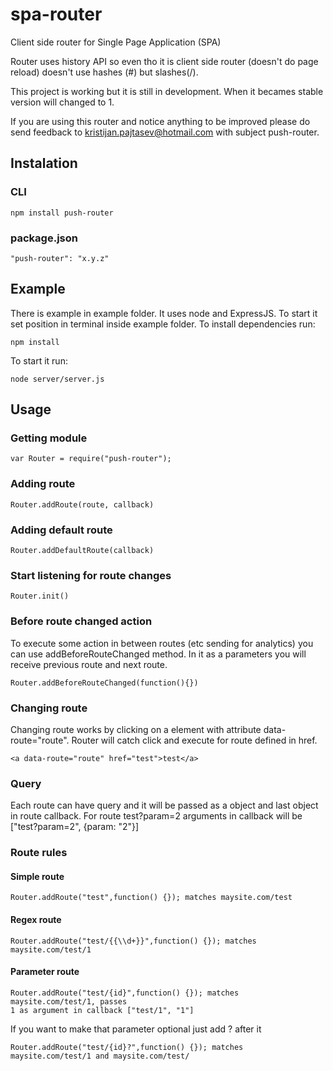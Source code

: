 # spa-router
Client side router for Single Page Application (SPA)

Router uses history API so even tho it is client side
router (doesn't do page reload) doesn't use hashes (#)
but slashes(/).

This project is working but it is still in development.
When it becames stable version will changed to 1. 

If you are using this router and notice anything to be 
improved please do send feedback to kristijan.pajtasev@hotmail.com
 with subject push-router.

## Instalation

### CLI

```
npm install push-router
```

### package.json

```
"push-router": "x.y.z"
```

## Example
There is example in example folder. It uses node and ExpressJS.
To start it set position in terminal inside example folder.
To install dependencies run:
```
npm install
```
To start it run:
```
node server/server.js
```

## Usage

### Getting module

```
var Router = require("push-router");
```

### Adding route

```
Router.addRoute(route, callback)
```

### Adding default route

```
Router.addDefaultRoute(callback)
```

### Start listening for route changes

```
Router.init()
```

### Before route changed action
To execute some action in between routes (etc sending for analytics) you can use
addBeforeRouteChanged method. In it as a parameters you will receive previous route and next route.

```
Router.addBeforeRouteChanged(function(){})
```

### Changing route
Changing route works by clicking on a element with attribute data-route="route". Router
will catch click and execute for route defined in href.
```
<a data-route="route" href="test">test</a>
```

### Query
Each route can have query and it will be passed as a object and last object in route
callback.
For route test?param=2 arguments in callback will be ["test?param=2", {param: "2"}]

### Route rules

#### Simple route
```
Router.addRoute("test",function() {}); matches maysite.com/test
```

#### Regex route
```
Router.addRoute("test/{{\\d+}}",function() {}); matches maysite.com/test/1
```

#### Parameter route
```
Router.addRoute("test/{id}",function() {}); matches maysite.com/test/1, passes
1 as argument in callback ["test/1", "1"]
```
If you want to make that parameter optional just add ? after it
```
Router.addRoute("test/{id}?",function() {}); matches maysite.com/test/1 and maysite.com/test/
```

